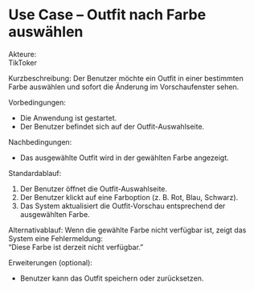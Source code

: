 # Use Case – Outfit nach Farbe auswählen

Akteure:  
TikToker

Kurzbeschreibung:
Der Benutzer möchte ein Outfit in einer bestimmten Farbe auswählen und sofort die Änderung im Vorschaufenster sehen.

Vorbedingungen:  
- Die Anwendung ist gestartet.  
- Der Benutzer befindet sich auf der Outfit-Auswahlseite.

Nachbedingungen:
- Das ausgewählte Outfit wird in der gewählten Farbe angezeigt.

Standardablauf:  
1. Der Benutzer öffnet die Outfit-Auswahlseite.  
2. Der Benutzer klickt auf eine Farboption (z. B. Rot, Blau, Schwarz).  
3. Das System aktualisiert die Outfit-Vorschau entsprechend der ausgewählten Farbe.  

Alternativablauf: 
Wenn die gewählte Farbe nicht verfügbar ist, zeigt das System eine Fehlermeldung:  
   “Diese Farbe ist derzeit nicht verfügbar.”

Erweiterungen (optional):
- Benutzer kann das Outfit speichern oder zurücksetzen.
